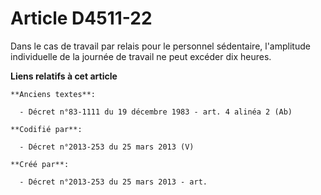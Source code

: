 # Article D4511-22

Dans le cas de travail par relais pour le personnel sédentaire, l'amplitude individuelle de la journée de travail ne peut
excéder dix heures.

**Liens relatifs à cet article**

	**Anciens textes**:

	  - Décret n°83-1111 du 19 décembre 1983 - art. 4 alinéa 2 (Ab)

	**Codifié par**:

	  - Décret n°2013-253 du 25 mars 2013 (V)

	**Créé par**:

	  - Décret n°2013-253 du 25 mars 2013 - art.
